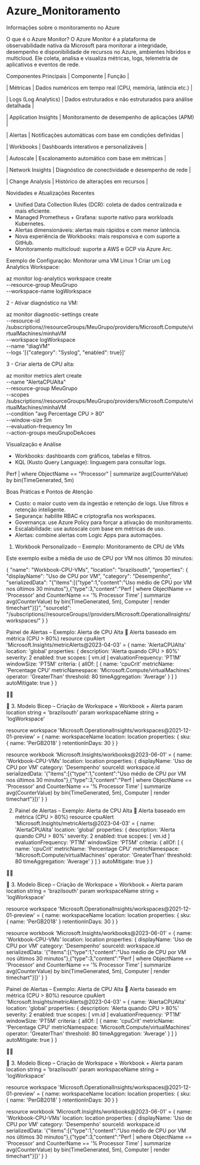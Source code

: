 # Azure_Monitoramento
Informações sobre o monitoramento no Azure 

O que é o Azure Monitor?
O Azure Monitor é a plataforma de observabilidade nativa da Microsoft para monitorar a integridade, 
desempenho e disponibilidade de recursos no Azure, ambientes híbridos e multicloud. 
Ele coleta, analisa e visualiza métricas, logs, telemetria de aplicativos e eventos de rede.

Componentes Principais
| Componente           | Função                                                       | 

| Métricas             | Dados numéricos em tempo real (CPU, memória, latência etc.)  | 

| Logs (Log Analytics) | Dados estruturados e não estruturados para análise detalhada | 

| Application Insights | Monitoramento de desempenho de aplicações (APM)              | 

| Alertas              | Notificações automáticas com base em condições definidas     | 

| Workbooks            | Dashboards interativos e personalizáveis                     | 

| Autoscale            | Escalonamento automático com base em métricas                | 

| Network Insights     | Diagnóstico de conectividade e desempenho de rede            | 

| Change Analysis      | Histórico de alterações em recursos                          | 


Novidades e Atualizações Recentes
- Unified Data Collection Rules (DCR): coleta de dados centralizada e mais eficiente.
- Managed Prometheus + Grafana: suporte nativo para workloads Kubernetes.
- Alertas dimensionáveis: alertas mais rápidos e com menor latência.
- Nova experiência de Workbooks: mais responsiva e com suporte a GitHub.
- Monitoramento multicloud: suporte a AWS e GCP via Azure Arc.

 Exemplo de Configuração: Monitorar uma VM Linux
1 Criar um Log Analytics Workspace:

az monitor log-analytics workspace create \
  --resource-group MeuGrupo \
  --workspace-name logWorkspace

2 - Ativar diagnóstico na VM:

az monitor diagnostic-settings create \
  --resource-id /subscriptions/<id>/resourceGroups/MeuGrupo/providers/Microsoft.Compute/virtualMachines/minhaVM \
  --workspace logWorkspace \
  --name "diagVM" \
  --logs '[{"category": "Syslog", "enabled": true}]'

3 - Criar alerta de CPU alta:

az monitor metrics alert create \
  --name "AlertaCPUAlta" \
  --resource-group MeuGrupo \
  --scopes /subscriptions/<id>/resourceGroups/MeuGrupo/providers/Microsoft.Compute/virtualMachines/minhaVM \
  --condition "avg Percentage CPU > 80" \
  --window-size 5m \
  --evaluation-frequency 1m \
  --action-groups meuGrupoDeAcoes

Visualização e Análise

- Workbooks: dashboards com gráficos, tabelas e filtros.
- KQL (Kusto Query Language): linguagem para consultar logs.

Perf
| where ObjectName == "Processor"
| summarize avg(CounterValue) by bin(TimeGenerated, 5m)

Boas Práticas e Pontos de Atenção

- Custo: o maior custo vem da ingestão e retenção de logs. Use filtros e retenção inteligente.
- Segurança: habilite RBAC e criptografia nos workspaces.
- Governança: use Azure Policy para forçar a ativação do monitoramento.
- Escalabilidade: use autoscale com base em métricas de uso.
- Alertas: combine alertas com Logic Apps para automações.

1. Workbook Personalizado – Exemplo: Monitoramento de CPU de VMs
   
Este exemplo exibe a média de uso de CPU por VM nos últimos 30 minutos:

{
  "name": "Workbook-CPU-VMs",
  "location": "brazilsouth",
  "properties": {
    "displayName": "Uso de CPU por VM",
    "category": "Desempenho",
    "serializedData": "{\"items\":[{\"type\":1,\"content\":\"Uso médio de CPU por VM nos últimos 30 minutos\"},{\"type\":3,\"content\":\"Perf | where ObjectName == 'Processor' and CounterName == '% Processor Time' | summarize avg(CounterValue) by bin(TimeGenerated, 5m), Computer | render timechart\"}]}",
    "sourceId": "/subscriptions/<subscriptionId>/resourceGroups/<resourceGroup>/providers/Microsoft.OperationalInsights/workspaces/<workspaceName>"
  }
}

Painel de Alertas – Exemplo: Alerta de CPU Alta
🔔 Alerta baseado em métrica (CPU > 80%)
resource cpuAlert 'Microsoft.Insights/metricAlerts@2023-04-03' = {
  name: 'AlertaCPUAlta'
  location: 'global'
  properties: {
    description: 'Alerta quando CPU > 80%'
    severity: 2
    enabled: true
    scopes: [
      vm.id
    ]
    evaluationFrequency: 'PT1M'
    windowSize: 'PT5M'
    criteria: {
      allOf: [
        {
          name: 'cpuCrit'
          metricName: 'Percentage CPU'
          metricNamespace: 'Microsoft.Compute/virtualMachines'
          operator: 'GreaterThan'
          threshold: 80
          timeAggregation: 'Average'
        }
      ]
    }
    autoMitigate: true
  }
}



🧱 3. Modelo Bicep – Criação de Workspace + Workbook + Alerta
param location string = 'brazilsouth'
param workspaceName string = 'logWorkspace'

resource workspace 'Microsoft.OperationalInsights/workspaces@2021-12-01-preview' = {
  name: workspaceName
  location: location
  properties: {
    sku: {
      name: 'PerGB2018'
    }
    retentionInDays: 30
  }
}

resource workbook 'Microsoft.Insights/workbooks@2023-06-01' = {
  name: 'Workbook-CPU-VMs'
  location: location
  properties: {
    displayName: 'Uso de CPU por VM'
    category: 'Desempenho'
    sourceId: workspace.id
    serializedData: '{"items":[{"type":1,"content":"Uso médio de CPU por VM nos últimos 30 minutos"},{"type":3,"content":"Perf | where ObjectName == \'Processor\' and CounterName == \'% Processor Time\' | summarize avg(CounterValue) by bin(TimeGenerated, 5m), Computer | render timechart"}]}'
  }
}

2. Painel de Alertas – Exemplo: Alerta de CPU Alta
🔔 Alerta baseado em métrica (CPU > 80%)
resource cpuAlert 'Microsoft.Insights/metricAlerts@2023-04-03' = {
  name: 'AlertaCPUAlta'
  location: 'global'
  properties: {
    description: 'Alerta quando CPU > 80%'
    severity: 2
    enabled: true
    scopes: [
      vm.id
    ]
    evaluationFrequency: 'PT1M'
    windowSize: 'PT5M'
    criteria: {
      allOf: [
        {
          name: 'cpuCrit'
          metricName: 'Percentage CPU'
          metricNamespace: 'Microsoft.Compute/virtualMachines'
          operator: 'GreaterThan'
          threshold: 80
          timeAggregation: 'Average'
        }
      ]
    }
    autoMitigate: true
  }
}



🧱 3. Modelo Bicep – Criação de Workspace + Workbook + Alerta
param location string = 'brazilsouth'
param workspaceName string = 'logWorkspace'

resource workspace 'Microsoft.OperationalInsights/workspaces@2021-12-01-preview' = {
  name: workspaceName
  location: location
  properties: {
    sku: {
      name: 'PerGB2018'
    }
    retentionInDays: 30
  }
}

resource workbook 'Microsoft.Insights/workbooks@2023-06-01' = {
  name: 'Workbook-CPU-VMs'
  location: location
  properties: {
    displayName: 'Uso de CPU por VM'
    category: 'Desempenho'
    sourceId: workspace.id
    serializedData: '{"items":[{"type":1,"content":"Uso médio de CPU por VM nos últimos 30 minutos"},{"type":3,"content":"Perf | where ObjectName == \'Processor\' and CounterName == \'% Processor Time\' | summarize avg(CounterValue) by bin(TimeGenerated, 5m), Computer | render timechart"}]}'
  }
}

Painel de Alertas – Exemplo: Alerta de CPU Alta
🔔 Alerta baseado em métrica (CPU > 80%)
resource cpuAlert 'Microsoft.Insights/metricAlerts@2023-04-03' = {
  name: 'AlertaCPUAlta'
  location: 'global'
  properties: {
    description: 'Alerta quando CPU > 80%'
    severity: 2
    enabled: true
    scopes: [
      vm.id
    ]
    evaluationFrequency: 'PT1M'
    windowSize: 'PT5M'
    criteria: {
      allOf: [
        {
          name: 'cpuCrit'
          metricName: 'Percentage CPU'
          metricNamespace: 'Microsoft.Compute/virtualMachines'
          operator: 'GreaterThan'
          threshold: 80
          timeAggregation: 'Average'
        }
      ]
    }
    autoMitigate: true
  }
}



🧱 3. Modelo Bicep – Criação de Workspace + Workbook + Alerta
param location string = 'brazilsouth'
param workspaceName string = 'logWorkspace'

resource workspace 'Microsoft.OperationalInsights/workspaces@2021-12-01-preview' = {
  name: workspaceName
  location: location
  properties: {
    sku: {
      name: 'PerGB2018'
    }
    retentionInDays: 30
  }
}

resource workbook 'Microsoft.Insights/workbooks@2023-06-01' = {
  name: 'Workbook-CPU-VMs'
  location: location
  properties: {
    displayName: 'Uso de CPU por VM'
    category: 'Desempenho'
    sourceId: workspace.id
    serializedData: '{"items":[{"type":1,"content":"Uso médio de CPU por VM nos últimos 30 minutos"},{"type":3,"content":"Perf | where ObjectName == \'Processor\' and CounterName == \'% Processor Time\' | summarize avg(CounterValue) by bin(TimeGenerated, 5m), Computer | render timechart"}]}'
  }
}



